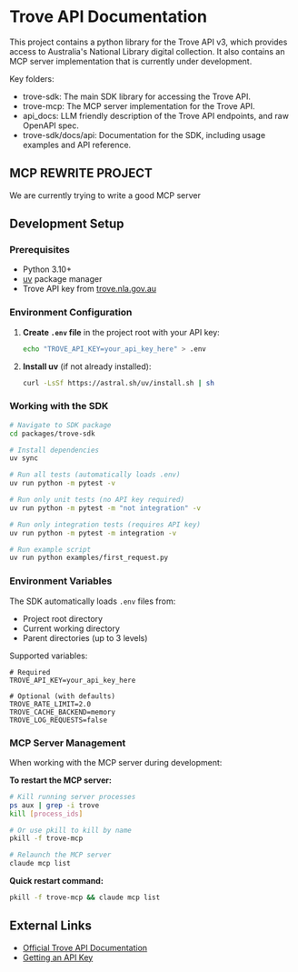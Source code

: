 # Trove API Documentation

This project contains a python library for the Trove API v3, which provides access to Australia's National Library digital collection. It also contains an MCP server implementation that is currently under development.

Key folders:
- trove-sdk: The main SDK library for accessing the Trove API.
- trove-mcp: The MCP server implementation for the Trove API.
- api_docs: LLM friendly description of the Trove API endpoints, and raw OpenAPI spec.
- trove-sdk/docs/api: Documentation for the SDK, including usage examples and API reference.

## MCP REWRITE PROJECT

We are currently trying to write a good MCP server

## Development Setup

### Prerequisites

- Python 3.10+
- [uv](https://github.com/astral-sh/uv) package manager
- Trove API key from [trove.nla.gov.au](https://trove.nla.gov.au/about/create-something/using-api)

### Environment Configuration

1. **Create `.env` file** in the project root with your API key:
   ```bash
   echo "TROVE_API_KEY=your_api_key_here" > .env
   ```

2. **Install uv** (if not already installed):
   ```bash
   curl -LsSf https://astral.sh/uv/install.sh | sh
   ```

### Working with the SDK

```bash
# Navigate to SDK package
cd packages/trove-sdk

# Install dependencies
uv sync

# Run all tests (automatically loads .env)
uv run python -m pytest -v

# Run only unit tests (no API key required)
uv run python -m pytest -m "not integration" -v

# Run only integration tests (requires API key)
uv run python -m pytest -m integration -v

# Run example script
uv run python examples/first_request.py
```

### Environment Variables

The SDK automatically loads `.env` files from:
- Project root directory
- Current working directory  
- Parent directories (up to 3 levels)

Supported variables:
```env
# Required
TROVE_API_KEY=your_api_key_here

# Optional (with defaults)
TROVE_RATE_LIMIT=2.0
TROVE_CACHE_BACKEND=memory
TROVE_LOG_REQUESTS=false
```

### MCP Server Management

When working with the MCP server during development:

**To restart the MCP server:**
```bash
# Kill running server processes
ps aux | grep -i trove
kill [process_ids]

# Or use pkill to kill by name
pkill -f trove-mcp

# Relaunch the MCP server
claude mcp list
```

**Quick restart command:**
```bash
pkill -f trove-mcp && claude mcp list
```

## External Links

- [Official Trove API Documentation](https://trove.nla.gov.au/about/create-something/using-api)
- [Getting an API Key](https://trove.nla.gov.au/about/create-something/using-api#getting-an-api-key)
